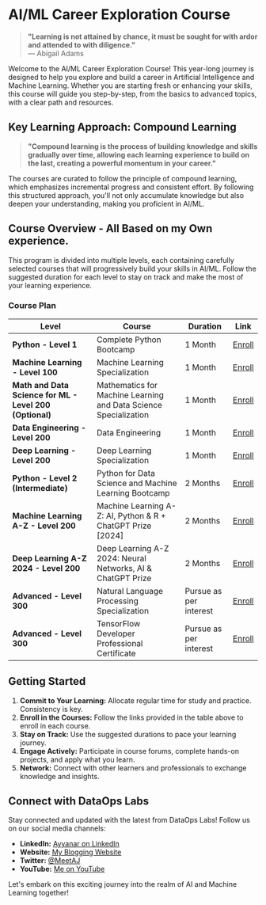 # AI/ML Career Exploration Course

> **"Learning is not attained by chance, it must be sought for with ardor and attended to with diligence."**  
> — Abigail Adams

Welcome to the AI/ML Career Exploration Course! This year-long journey is designed to help you explore and build a career in Artificial Intelligence and Machine Learning. Whether you are starting fresh or enhancing your skills, this course will guide you step-by-step, from the basics to advanced topics, with a clear path and resources.

## Key Learning Approach: Compound Learning

> **"Compound learning is the process of building knowledge and skills gradually over time, allowing each learning experience to build on the last, creating a powerful momentum in your career."**

The courses are curated to follow the principle of compound learning, which emphasizes incremental progress and consistent effort. By following this structured approach, you'll not only accumulate knowledge but also deepen your understanding, making you proficient in AI/ML.

## Course Overview - All Based on my Own experience.

This program is divided into multiple levels, each containing carefully selected courses that will progressively build your skills in AI/ML. Follow the suggested duration for each level to stay on track and make the most of your learning experience.

### Course Plan

| **Level** | **Course** | **Duration** | **Link** |
|-----------|------------|--------------|----------|
| **Python - Level 1** | Complete Python Bootcamp | 1 Month | [Enroll](https://www.udemy.com/course/complete-python-bootcamp/?couponCode=IND21PM) |
| **Machine Learning - Level 100** | Machine Learning Specialization | 1 Month | [Enroll](https://www.deeplearning.ai/courses/machine-learning-specialization/) |
| **Math and Data Science for ML - Level 200 (Optional)** | Mathematics for Machine Learning and Data Science Specialization | 1 Month | [Enroll](https://www.deeplearning.ai/courses/mathematics-for-machine-learning-and-data-science-specialization/) |
| **Data Engineering - Level 200** | Data Engineering | 1 Month | [Enroll](https://www.deeplearning.ai/courses/data-engineering/) |
| **Deep Learning - Level 200** | Deep Learning Specialization | 1 Month | [Enroll](https://www.deeplearning.ai/courses/deep-learning-specialization/) |
| **Python - Level 2 (Intermediate)** | Python for Data Science and Machine Learning Bootcamp | 2 Months | [Enroll](https://www.udemy.com/course/python-for-data-science-and-machine-learning-bootcamp/?couponCode=IND21PM) |
| **Machine Learning A-Z - Level 200** | Machine Learning A-Z: AI, Python & R + ChatGPT Prize [2024] | 2 Months | [Enroll](https://www.udemy.com/course/machinelearning/?couponCode=IND21PM) |
| **Deep Learning A-Z 2024 - Level 200** | Deep Learning A-Z 2024: Neural Networks, AI & ChatGPT Prize | 2 Months | [Enroll](https://www.udemy.com/course/deeplearning/?couponCode=IND21PM) |
| **Advanced - Level 300** | Natural Language Processing Specialization | Pursue as per interest | [Enroll](https://www.deeplearning.ai/courses/natural-language-processing-specialization/) |
| **Advanced - Level 300** | TensorFlow Developer Professional Certificate | Pursue as per interest | [Enroll](https://www.deeplearning.ai/courses/tensorflow-developer-professional-certificate/) |



## Getting Started

1. **Commit to Your Learning:** Allocate regular time for study and practice. Consistency is key.
2. **Enroll in the Courses:** Follow the links provided in the table above to enroll in each course.
3. **Stay on Track:** Use the suggested durations to pace your learning journey.
4. **Engage Actively:** Participate in course forums, complete hands-on projects, and apply what you learn.
5. **Network:** Connect with other learners and professionals to exchange knowledge and insights.

## Connect with DataOps Labs

Stay connected and updated with the latest from DataOps Labs! Follow us on our social media channels:

- **LinkedIn:** [Ayyanar on LinkedIn](https://www.linkedin.com/in/jayyanar/)
- **Website:** [My Blogging Website](https://dataopslabs.com)
- **Twitter:** [@MeetAJ](https://x.com/meet_ayyanar)
- **YouTube:** [Me on YouTube](https://www.youtube.com/@DataOpsLabs)

Let's embark on this exciting journey into the realm of AI and Machine Learning together!
